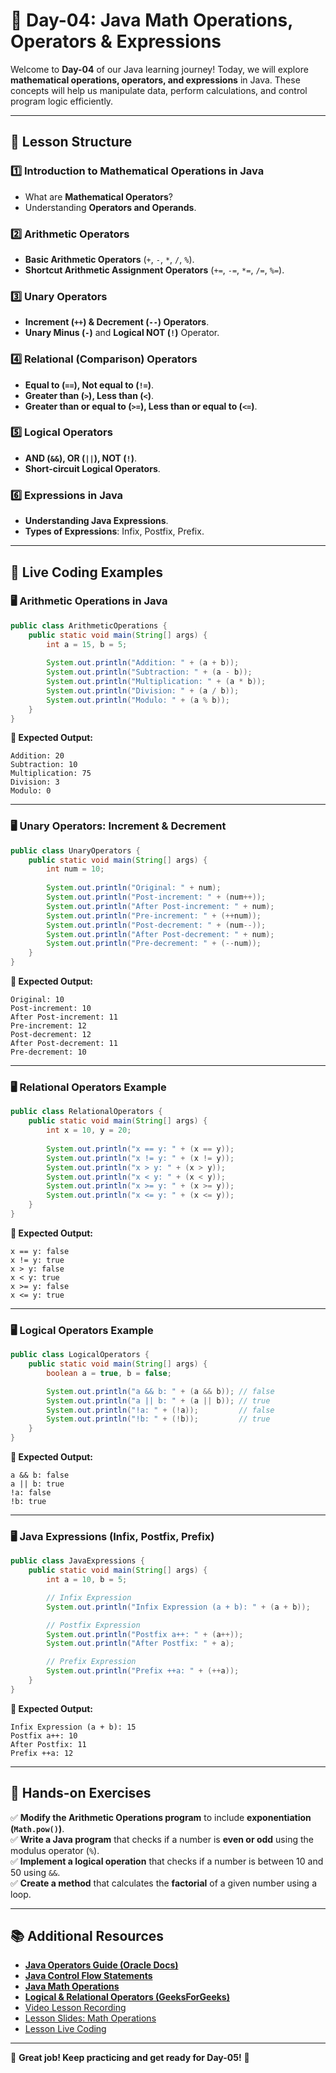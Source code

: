 # **📘 Day-04: Java Math Operations, Operators & Expressions**  
Welcome to **Day-04** of our Java learning journey! Today, we will explore **mathematical operations, operators, and expressions** in Java. These concepts will help us manipulate data, perform calculations, and control program logic efficiently.

---

## **📌 Lesson Structure**
### **1️⃣ Introduction to Mathematical Operations in Java**
- What are **Mathematical Operators**?
- Understanding **Operators and Operands**.

### **2️⃣ Arithmetic Operators**
- **Basic Arithmetic Operators** (`+`, `-`, `*`, `/`, `%`).
- **Shortcut Arithmetic Assignment Operators** (`+=`, `-=`, `*=`, `/=`, `%=`).

### **3️⃣ Unary Operators**
- **Increment (`++`) & Decrement (`--`) Operators**.
- **Unary Minus (`-`)** and **Logical NOT (`!`)** Operator.

### **4️⃣ Relational (Comparison) Operators**
- **Equal to (`==`), Not equal to (`!=`)**.
- **Greater than (`>`), Less than (`<`)**.
- **Greater than or equal to (`>=`), Less than or equal to (`<=`)**.

### **5️⃣ Logical Operators**
- **AND (`&&`), OR (`||`), NOT (`!`)**.
- **Short-circuit Logical Operators**.

### **6️⃣ Expressions in Java**
- **Understanding Java Expressions**.
- **Types of Expressions**: Infix, Postfix, Prefix.

---

## **📜 Live Coding Examples**
### **🖥️ Arithmetic Operations in Java**
```java
public class ArithmeticOperations {
    public static void main(String[] args) {
        int a = 15, b = 5;
        
        System.out.println("Addition: " + (a + b));
        System.out.println("Subtraction: " + (a - b));
        System.out.println("Multiplication: " + (a * b));
        System.out.println("Division: " + (a / b));
        System.out.println("Modulo: " + (a % b));
    }
}
```
**📝 Expected Output:**
```
Addition: 20
Subtraction: 10
Multiplication: 75
Division: 3
Modulo: 0
```

---

### **🖥️ Unary Operators: Increment & Decrement**
```java
public class UnaryOperators {
    public static void main(String[] args) {
        int num = 10;
        
        System.out.println("Original: " + num);
        System.out.println("Post-increment: " + (num++));
        System.out.println("After Post-increment: " + num);
        System.out.println("Pre-increment: " + (++num));
        System.out.println("Post-decrement: " + (num--));
        System.out.println("After Post-decrement: " + num);
        System.out.println("Pre-decrement: " + (--num));
    }
}
```
**📝 Expected Output:**
```
Original: 10
Post-increment: 10
After Post-increment: 11
Pre-increment: 12
Post-decrement: 12
After Post-decrement: 11
Pre-decrement: 10
```

---

### **🖥️ Relational Operators Example**
```java
public class RelationalOperators {
    public static void main(String[] args) {
        int x = 10, y = 20;
        
        System.out.println("x == y: " + (x == y));
        System.out.println("x != y: " + (x != y));
        System.out.println("x > y: " + (x > y));
        System.out.println("x < y: " + (x < y));
        System.out.println("x >= y: " + (x >= y));
        System.out.println("x <= y: " + (x <= y));
    }
}
```
**📝 Expected Output:**
```
x == y: false
x != y: true
x > y: false
x < y: true
x >= y: false
x <= y: true
```

---

### **🖥️ Logical Operators Example**
```java
public class LogicalOperators {
    public static void main(String[] args) {
        boolean a = true, b = false;

        System.out.println("a && b: " + (a && b)); // false
        System.out.println("a || b: " + (a || b)); // true
        System.out.println("!a: " + (!a));         // false
        System.out.println("!b: " + (!b));         // true
    }
}
```
**📝 Expected Output:**
```
a && b: false
a || b: true
!a: false
!b: true
```

---

### **🖥️ Java Expressions (Infix, Postfix, Prefix)**
```java
public class JavaExpressions {
    public static void main(String[] args) {
        int a = 10, b = 5;

        // Infix Expression
        System.out.println("Infix Expression (a + b): " + (a + b));

        // Postfix Expression
        System.out.println("Postfix a++: " + (a++));
        System.out.println("After Postfix: " + a);

        // Prefix Expression
        System.out.println("Prefix ++a: " + (++a));
    }
}
```
**📝 Expected Output:**
```
Infix Expression (a + b): 15
Postfix a++: 10
After Postfix: 11
Prefix ++a: 12
```

---

## **🎯 Hands-on Exercises**
✅ **Modify the Arithmetic Operations program** to include **exponentiation (`Math.pow()`)**.  
✅ **Write a Java program** that checks if a number is **even or odd** using the modulus operator (`%`).  
✅ **Implement a logical operation** that checks if a number is between 10 and 50 using `&&`.  
✅ **Create a method** that calculates the **factorial** of a given number using a loop.  

---

## **📚 Additional Resources**
- **[Java Operators Guide (Oracle Docs)](https://docs.oracle.com/javase/tutorial/java/nutsandbolts/opsummary.html)**
- **[Java Control Flow Statements](https://docs.oracle.com/javase/tutorial/java/nutsandbolts/flow.html)**
- **[Java Math Operations](https://docs.oracle.com/javase/tutorial/java/nutsandbolts/operators.html)**
- **[Logical & Relational Operators (GeeksForGeeks)](https://www.geeksforgeeks.org/operators-in-java/)**
- [Video Lesson Recording](https://us06web.zoom.us/rec/share/SrFn2o0e0o4beMNUpJ3xkZF1nymk2TUGoc5iIaD_-3O51x28c0hfw9goSMBk2NHC.1tmQowhn_uQUhw6M?startTime=1742458331000)
- [Lesson Slides: Math Operations](https://github.com/FW-Zalando-Java-Backend-Engineer/Day-04_Math_Operations/blob/main/Math%20Operations.pdf)
- [Lesson Live Coding](https://github.com/FW-Zalando-Java-Backend-Engineer/Day-04_Math_Operations/tree/main/day_4)

---


🚀 **Great job! Keep practicing and get ready for Day-05!** 🎉
